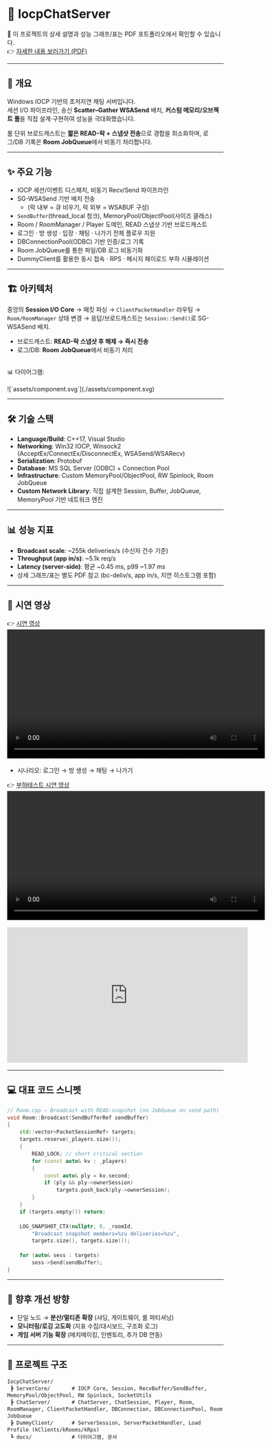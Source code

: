 # 📨 IocpChatServer

📑 이 프로젝트의 상세 설명과 성능 그래프/표는 PDF 포트폴리오에서 확인할 수 있습니다.  
👉 [자세한 내용 보러가기 (PDF)](./assets/IocpChatServer_Portfolio.pdf)

---

## 📌 개요
Windows IOCP 기반의 초저지연 채팅 서버입니다.  
세션 I/O 파이프라인, 송신 **Scatter–Gather WSASend** 배치, **커스텀 메모리/오브젝트 풀**을 직접 설계·구현하여 성능을 극대화했습니다.  

룸 단위 브로드캐스트는 **짧은 READ-락 + 스냅샷 전송**으로 경합을 최소화하며, 로그/DB 기록은 **Room JobQueue**에서 비동기 처리합니다.  

---

## ✨ 주요 기능
- IOCP 세션/이벤트 디스패치, 비동기 Recv/Send 파이프라인  
- SG-WSASend 기반 배치 전송  
  - (락 내부 = 큐 비우기, 락 외부 = WSABUF 구성)  
- `SendBuffer`(thread_local 청크), MemoryPool/ObjectPool(사이즈 클래스)  
- Room / RoomManager / Player 도메인, READ 스냅샷 기반 브로드캐스트  
- 로그인 · 방 생성 · 입장 · 채팅 · 나가기 전체 플로우 지원  
- DBConnectionPool(ODBC) 기반 인증/로그 기록  
- Room JobQueue를 통한 파일/DB 로그 비동기화  
- DummyClient를 활용한 동시 접속 · RPS · 메시지 페이로드 부하 시뮬레이션  

---

## 🏗 아키텍처
중앙의 **Session I/O Core** → 패킷 파싱 → `ClientPacketHandler` 라우팅 → `Room/RoomManager` 상태 변경 → 응답/브로드캐스트는 `Session::Send()`로 SG-WSASend 배치.  

- 브로드캐스트: **READ-락 스냅샷 후 해제 → 즉시 전송**  
- 로그/DB: **Room JobQueue**에서 비동기 처리  
<br>
📊 다이어그램: <br><br>
![`assets/component.svg`](./assets/component.svg)  

---

## 🛠 기술 스택
- **Language/Build**: C++17, Visual Studio  
- **Networking**: Win32 IOCP, Winsock2 (AcceptEx/ConnectEx/DisconnectEx, WSASend/WSARecv)  
- **Serialization**: Protobuf  
- **Database**: MS SQL Server (ODBC) + Connection Pool  
- **Infrastructure**: Custom MemoryPool/ObjectPool, RW Spinlock, Room JobQueue  
- **Custom Network Library**: 직접 설계한 Session, Buffer, JobQueue, MemoryPool 기반 네트워크 엔진  

---

## 📊 성능 지표
- **Broadcast scale**: ~255k deliveries/s (수신자 건수 기준)  
- **Throughput (app in/s)**: ~5.1k req/s  
- **Latency (server-side)**: 평균 ~0.45 ms, p99 ~1.97 ms  
- 상세 그래프/표는 별도 PDF 참고 (bc-deliv/s, app in/s, 지연 히스토그램 포함)  

---

## 🎥 시연 영상
👉 [시연 영상](./assets/Test.mp4)  
<video src="./assets/Test.mp4" controls width="600"></video>
- 시나리오: 로그인 → 방 생성 → 채팅 → 나가기  

👉 [부하테스트 시연 영상](./assets/LoadTest.mp4)  
<video src="./assets/LoadTest.mp4" controls width="600"></video>

<iframe width="560" height="315" src="https://www.youtube.com/watch?v=icBcWGfrE24&list=RDicBcWGfrE24&start_radio=1" frameborder="0" allowfullscreen></iframe>

---

## 💻 대표 코드 스니펫
```cpp
// Room.cpp — Broadcast with READ-snapshot (no JobQueue on send path)
void Room::Broadcast(SendBufferRef sendBuffer)
{
    std::vector<PacketSessionRef> targets;
    targets.reserve(_players.size());
    {
        READ_LOCK; // short critical section
        for (const auto& kv : _players)
        {
            const auto& ply = kv.second;
            if (ply && ply->ownerSession)
                targets.push_back(ply->ownerSession);
        }
    }
    if (targets.empty()) return;

    LOG_SNAPSHOT_CTX(nullptr, 0, _roomId,
        "Broadcast snapshot members=%zu deliveries=%zu",
        targets.size(), targets.size());

    for (auto& sess : targets)
        sess->Send(sendBuffer);
}
````

---

## 🔮 향후 개선 방향

* 단일 노드 → **분산/멀티존 확장** (샤딩, 게이트웨이, 룸 파티셔닝)
* **모니터링/로깅 고도화** (지표 수집/대시보드, 구조화 로그)
* **게임 서버 기능 확장** (매치메이킹, 인벤토리, 추가 DB 연동)

---

## 📂 프로젝트 구조

```
IocpChatServer/
 ┣ ServerCore/       # IOCP Core, Session, RecvBuffer/SendBuffer, MemoryPool/ObjectPool, RW Spinlock, SocketUtils
 ┣ ChatServer/       # ChatServer, ChatSession, Player, Room, RoomManager, ClientPacketHandler, DBConnection, DBConnectionPool, Room JobQueue
 ┣ DummyClient/      # ServerSession, ServerPacketHandler, Load Profile (kClients/kRooms/kRps)
 ┗ docs/             # 다이어그램, 문서
```
